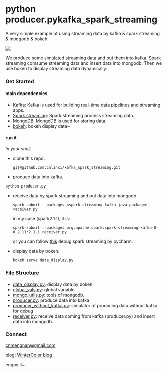 # python producer.pykafka_spark_streaming
A very simple example of using streaming data by kafka &amp; spark streaming &amp; mongodb & bokeh

![](http://7xrvee.com1.z0.glb.clouddn.com/18-7-14/35335719.jpg)

We produce some simulated streaming data and put them into kafka. Spark streaming comsume streaming data and insert data into mongodb. Then we use boken to display streaming data dynamically.

### Get Started

#### main dependencies

- [Kafka](http://kafka.apache.org/): Kafka is used for building real-time data pipelines and streaming apps. 
- [Spark streaming](https://spark.apache.org/streaming/): Spark streaming process streaming data.
- [MongoDB](https://www.mongodb.com/): MongoDB is used for storing data.
- [bokeh](https://bokeh.pydata.org/en/latest/): bokeh display data~

#### run it

*In your shell,*

- clone this repo.

  ```shell
  git@github.com:cnlinxi/kafka_spark_streaming.git
  ```

-  produce data into kafka.

  ```
  python producer.py
  ```

- receive data by spark streaming and put data into mongodb.

  ```
  spark-submit --packages <spark-streaming-kafka java package> receiver.py
  ```

  in my case (spark2.1.1), it is:

  ```
  spark-submit --packages org.apache.spark:spark-streaming-kafka-0-8_2.11:2.1.1 receiver.py
  ```

  or you can follow [this](https://stackoverflow.com/questions/35560767/pyspark-streaming-with-kafka-in-pycharm ) debug spark streaming by pycharm.

- display data by bokeh.

  ```
  bokeh serve data_display.py
  ```

### File Structure

- [data_display.py](https://github.com/cnlinxi/kafka_spark_streaming/blob/master/data_display.py): display data by bokeh.
- [global_vals.py](https://github.com/cnlinxi/kafka_spark_streaming/blob/master/global_vals.py): global variable.
- [mongo_utils.py](https://github.com/cnlinxi/kafka_spark_streaming/blob/master/mongo_utils.py): tools of mongodb.
- [producer.py](https://github.com/cnlinxi/kafka_spark_streaming/blob/master/producer.py): produce data into kafka 
- [producer_without_kafka.py](https://github.com/cnlinxi/kafka_spark_streaming/blob/master/producer_without_kafka.py): simulator of producing data without kafka for debug 
- [receiver.py](https://github.com/cnlinxi/kafka_spark_streaming/blob/master/receiver.py): receive data coming from kafka (producer.py) and insert data into mongodb.

### Connect

cnmengnan@gmail.com

blog: [WinterColor blog](http://www.cnblogs.com/mengnan/)

engoy it~